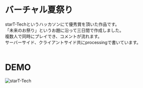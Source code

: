 # バーチャル夏祭り
starT-Techというハッカソンにて優秀賞を頂いた作品です。<br>
「未来のお祭り」というお題に沿って三日間で作成しました。<br>
複数人で同時にプレイでき、コメントが流れます。<br>
サーバーサイド、クライアントサイド共にprocessingで書いています。<br><br>

# DEMO
![starT-Tech](https://user-images.githubusercontent.com/68419905/132818794-3921a4ba-155b-4189-8111-bf03f60e0e92.gif)
